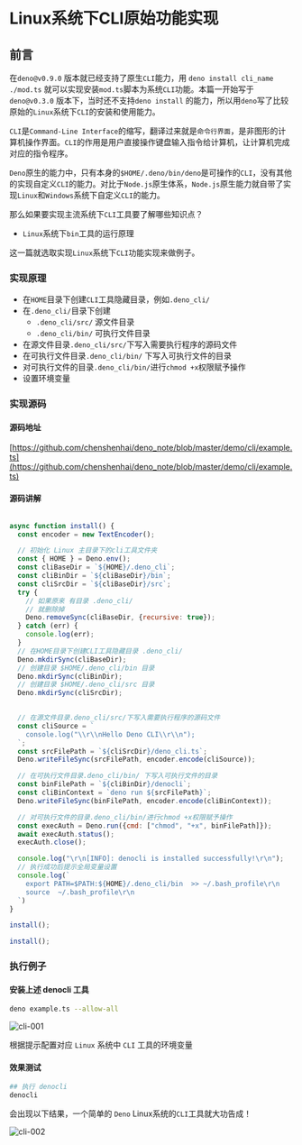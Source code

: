 # Linux系统下CLI原始功能实现

## 前言

在`deno@v0.9.0` 版本就已经支持了原生`CLI`能力，用 `deno install cli_name ./mod.ts` 就可以实现安装`mod.ts`脚本为系统`CLI`功能。本篇一开始写于 `deno@v0.3.0` 版本下，当时还不支持`deno install` 的能力，所以用`deno`写了比较原始的`Linux`系统下`CLI`的安装和使用能力。

`CLI`是`Command-Line Interface`的缩写，翻译过来就是`命令行界面`，是非图形的计算机操作界面。`CLI`的作用是用户直接操作键盘输入指令给计算机，让计算机完成对应的指令程序。

`Deno`原生的能力中，只有本身的`$HOME/.deno/bin/deno`是可操作的`CLI`，没有其他的实现自定义`CLI`的能力。对比于`Node.js`原生体系，`Node.js`原生能力就自带了实现`Linux`和`Windows`系统下自定义`CLI`的能力。

那么如果要实现主流系统下`CLI`工具要了解哪些知识点？
- `Linux`系统下`bin`工具的运行原理

这一篇就选取实现`Linux`系统下`CLI`功能实现来做例子。

### 实现原理

- 在`HOME`目录下创建`CLI`工具隐藏目录，例如`.deno_cli/`
- 在`.deno_cli/`目录下创建
  - `.deno_cli/src/` 源文件目录
  - `.deno_cli/bin/` 可执行文件目录
- 在源文件目录`.deno_cli/src/`下写入需要执行程序的源码文件
- 在可执行文件目录`.deno_cli/bin/` 下写入可执行文件的目录
- 对可执行文件的目录`.deno_cli/bin/`进行`chmod +x`权限赋予操作
- 设置环境变量

### 实现源码

#### 源码地址

[https://github.com/chenshenhai/deno_note/blob/master/demo/cli/example.ts](https://github.com/chenshenhai/deno_note/blob/master/demo/cli/example.ts)

#### 源码讲解

```js

async function install() {
  const encoder = new TextEncoder();

  // 初始化 Linux 主目录下的cli工具文件夹
  const { HOME } = Deno.env();
  const cliBaseDir = `${HOME}/.deno_cli`;
  const cliBinDir = `${cliBaseDir}/bin`;
  const cliSrcDir = `${cliBaseDir}/src`;
  try {
    // 如果原来 有目录 .deno_cli/
    // 就删除掉
    Deno.removeSync(cliBaseDir, {recursive: true});
  } catch (err) {
    console.log(err);
  }
  // 在HOME目录下创建CLI工具隐藏目录 .deno_cli/
  Deno.mkdirSync(cliBaseDir);
  // 创建目录 $HOME/.deno_cli/bin 目录
  Deno.mkdirSync(cliBinDir);
  // 创建目录 $HOME/.deno_cli/src 目录
  Deno.mkdirSync(cliSrcDir);
  

  // 在源文件目录.deno_cli/src/下写入需要执行程序的源码文件
  const cliSource = `
    console.log("\\r\\nHello Deno CLI\\r\\n");
  `;
  const srcFilePath = `${cliSrcDir}/deno_cli.ts`;
  Deno.writeFileSync(srcFilePath, encoder.encode(cliSource));

  // 在可执行文件目录.deno_cli/bin/ 下写入可执行文件的目录
  const binFilePath = `${cliBinDir}/denocli`;
  const cliBinContext = `deno run ${srcFilePath}`;
  Deno.writeFileSync(binFilePath, encoder.encode(cliBinContext));

  // 对可执行文件的目录.deno_cli/bin/进行chmod +x权限赋予操作
  const execAuth = Deno.run({cmd: ["chmod", "+x", binFilePath]});
  await execAuth.status();
  execAuth.close();

  console.log("\r\n[INFO]: denocli is installed successfully!\r\n");
  // 执行成功后提示全局变量设置
  console.log(`
    export PATH=$PATH:${HOME}/.deno_cli/bin  >> ~/.bash_profile\r\n
    source  ~/.bash_profile\r\n
  `)
}

install();

install();
```

### 执行例子

#### 安装上述 denocli 工具

```sh
deno example.ts --allow-all
```

![cli-001](https://user-images.githubusercontent.com/8216630/53697061-27ce4200-3e08-11e9-826c-97a815c8dc0c.jpg)


根据提示配置对应 `Linux` 系统中 `CLI` 工具的环境变量

#### 效果测试

```sh
## 执行 denocli
denocli
```

会出现以下结果，一个简单的 `Deno` Linux系统的`CLI`工具就大功告成！

![cli-002](https://user-images.githubusercontent.com/8216630/53697062-28ff6f00-3e08-11e9-845b-debb3368fbb4.jpg)
